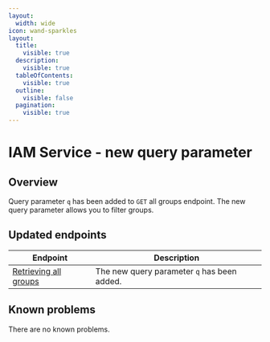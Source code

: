 ```yaml
---
layout:
  width: wide
icon: wand-sparkles
layout:
  title:
    visible: true
  description:
    visible: true
  tableOfContents:
    visible: true
  outline:
    visible: false
  pagination:
    visible: true
---
```

# IAM Service - new query parameter

## Overview

Query parameter `q` has been added to `GET` all groups endpoint. The new query parameter allows you to filter groups.

## Updated endpoints

| Endpoint                                                                           | Description                                  |
| ---------------------------------------------------------------------------------  | -------------------------------------------  |
| [Retrieving all groups](https://developer.emporix.io/api-references/api-guides/users-and-permissions/iam/api-reference/groups)   | The new query parameter `q` has been added.  |

## Known problems

There are no known problems.